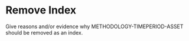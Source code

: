 # Remove Index

Give reasons and/or evidence why METHODOLOGY-TIMEPERIOD-ASSET should be removed as an index.

